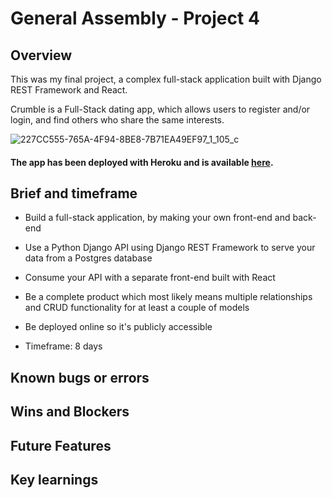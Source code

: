 # General Assembly - Project 4

## Overview

This was my final project, a complex full-stack application built with Django REST Framework and React.

Crumble is a Full-Stack dating app, which allows users to register and/or login, and find others who share the same interests.

![227CC555-765A-4F94-8BE8-7B71EA49EF97_1_105_c](https://user-images.githubusercontent.com/83225952/130610068-82aaf1c1-15b3-4c6c-82cf-8018bdc1f308.jpeg)

#### The app has been deployed with Heroku and is available [here](https://github.com/adrianp2021/SEI-Project-4).

##  Brief and timeframe

* Build a full-stack application, by making your own front-end and back-end

* Use a Python Django API using Django REST Framework to serve your data from a Postgres database

* Consume your API with a separate front-end built with React

* Be a complete product which most likely means multiple relationships and CRUD functionality for at least a couple of models

* Be deployed online so it's publicly accessible

* Timeframe: 8 days

## Known bugs or errors

## Wins and Blockers

## Future Features

## Key learnings









